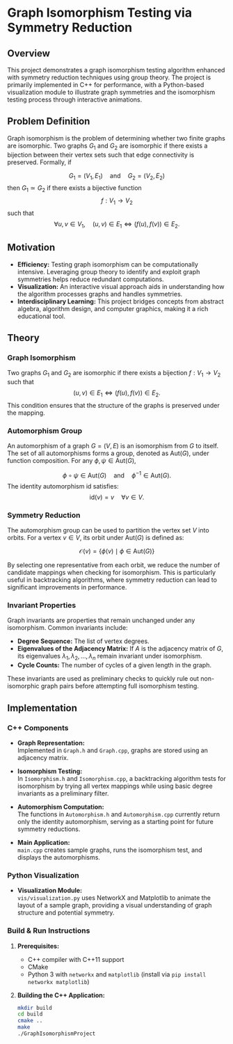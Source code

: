 # Graph Isomorphism Testing via Symmetry Reduction

## Overview

This project demonstrates a graph isomorphism testing algorithm enhanced with symmetry reduction techniques using group theory. The project is primarily implemented in C++ for performance, with a Python-based visualization module to illustrate graph symmetries and the isomorphism testing process through interactive animations.

## Problem Definition

Graph isomorphism is the problem of determining whether two finite graphs are isomorphic. Two graphs $G_1$ and $G_2$ are isomorphic if there exists a bijection between their vertex sets such that edge connectivity is preserved. Formally, if

$$G_1 = (V_1, E_1) \quad \text{and} \quad G_2 = (V_2, E_2)$$
then $G_1\simeq G_2$ if there exists a bijective function
$$f: V_1 \rightarrow V_2$$
such that
$$\forall u, v \in V_1,\quad (u, v) \in E_1 \iff (f(u), f(v)) \in E_2.$$

## Motivation

- **Efficiency:** Testing graph isomorphism can be computationally intensive. Leveraging group theory to identify and exploit graph symmetries helps reduce redundant computations.
- **Visualization:** An interactive visual approach aids in understanding how the algorithm processes graphs and handles symmetries.
- **Interdisciplinary Learning:** This project bridges concepts from abstract algebra, algorithm design, and computer graphics, making it a rich educational tool.

## Theory

### Graph Isomorphism

Two graphs $G_1$ and $G_2$ are isomorphic if there exists a bijection $f: V_1 \to V_2$ such that
$$(u, v) \in E_1 \iff (f(u), f(v)) \in E_2.$$
This condition ensures that the structure of the graphs is preserved under the mapping.

### Automorphism Group

An automorphism of a graph $G = (V, E)$ is an isomorphism from $G$ to itself. The set of all automorphisms forms a group, denoted as $\text{Aut}(G)$, under function composition. For any $\phi, \psi \in \text{Aut}(G)$,

$$\phi \circ \psi \in \text{Aut}(G) \quad \text{and} \quad \phi^{-1} \in \text{Aut}(G).$$
The identity automorphism $\text{id}$ satisfies:
$$\text{id}(v) = v \quad \forall v \in V.$$

### Symmetry Reduction

The automorphism group can be used to partition the vertex set $V$ into orbits. For a vertex $v \in V$, its orbit under $\text{Aut}(G)$ is defined as:

$$\mathcal{O}(v) = \{\phi(v) \mid \phi \in \text{Aut}(G)\}$$

By selecting one representative from each orbit, we reduce the number of candidate mappings when checking for isomorphism. This is particularly useful in backtracking algorithms, where symmetry reduction can lead to significant improvements in performance.

### Invariant Properties

Graph invariants are properties that remain unchanged under any isomorphism. Common invariants include:
- **Degree Sequence:** The list of vertex degrees.
- **Eigenvalues of the Adjacency Matrix:** If $A$ is the adjacency matrix of $G$, its eigenvalues $\lambda_1, \lambda_2, \ldots, \lambda_n$ remain invariant under isomorphism.
- **Cycle Counts:** The number of cycles of a given length in the graph.

These invariants are used as preliminary checks to quickly rule out non-isomorphic graph pairs before attempting full isomorphism testing.

## Implementation

### C++ Components

- **Graph Representation:**  
  Implemented in `Graph.h` and `Graph.cpp`, graphs are stored using an adjacency matrix.

- **Isomorphism Testing:**  
  In `Isomorphism.h` and `Isomorphism.cpp`, a backtracking algorithm tests for isomorphism by trying all vertex mappings while using basic degree invariants as a preliminary filter.

- **Automorphism Computation:**  
  The functions in `Automorphism.h` and `Automorphism.cpp` currently return only the identity automorphism, serving as a starting point for future symmetry reductions.

- **Main Application:**  
  `main.cpp` creates sample graphs, runs the isomorphism test, and displays the automorphisms.

### Python Visualization

- **Visualization Module:**  
  `vis/visualization.py` uses NetworkX and Matplotlib to animate the layout of a sample graph, providing a visual understanding of graph structure and potential symmetry.



### Build & Run Instructions

1. **Prerequisites:**  
   - C++ compiler with C++11 support  
   - CMake  
   - Python 3 with `networkx` and `matplotlib` (install via `pip install networkx matplotlib`)

2. **Building the C++ Application:**
   ```bash
   mkdir build
   cd build
   cmake ..
   make
   ./GraphIsomorphismProject
